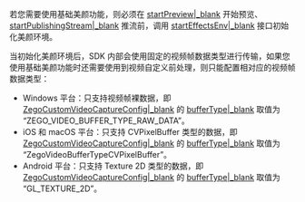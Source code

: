 若您需要使用基础美颜功能，则必须在 [startPreview\|_blank](@startPreview) 开始预览、[startPublishingStream\|_blank](@startPublishingStream) 推流前，调用 [startEffectsEnv\|_blank](@startEffectsEnv) 接口初始化美颜环境。

当初始化美颜环境后，SDK 内部会使用固定的视频帧数据类型进行传输，如果您使用基础美颜功能时还需要使用到视频自定义前处理，则只能配置相对应的视频帧数据类型：
- Windows 平台：只支持视频帧裸数据，即 [ZegoCustomVideoCaptureConfig\|_blank](/article/api?doc=Express_Video_SDK_API~CPP_windows~struct~zego-express-zego-custom-video-capture-config&jumpType=route) 的 [bufferType\|_blank](/article/api?doc=Express_Video_SDK_API~CPP_windows~struct~zego-express-zego-custom-video-capture-config&jumpType=route#buffer-type) 取值为 “ZEGO_VIDEO_BUFFER_TYPE_RAW_DATA”。
- iOS 和 macOS 平台：只支持 CVPixelBuffer 类型的数据，即 [ZegoCustomVideoCaptureConfig\|_blank](/article/api?doc=Express_Video_SDK_API~objective-c_ios~class~ZegoCustomVideoCaptureConfig) 的 [bufferType\|_blank](/article/api?doc=Express_Video_SDK_API~objectivec_ios~enum~ZegoVideoBufferType) 取值为 “ZegoVideoBufferTypeCVPixelBuffer”。
- Android 平台：只支持 Texture 2D 类型的数据，即 [ZegoCustomVideoCaptureConfig\|_blank](/article/api?doc=Express_Video_SDK_API~Java_android~class~im-zego-zegoexpress-entity-zego-custom-video-capture-config&jumpType=route) 的 [bufferType\|_blank](/article/api?doc=Express_Video_SDK_API~Java_android~class~im-zego-zegoexpress-entity-zego-custom-video-capture-config&jumpType=route#buffer-type) 取值为 “GL_TEXTURE_2D”。



